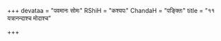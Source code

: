 +++
devataa = "पवमानः सोमः"
RShiH = "कश्यपः"
ChandaH = "पङ्क्तिः"
title = "११ यत्रानन्दाश्च मोदाश्च"

+++
